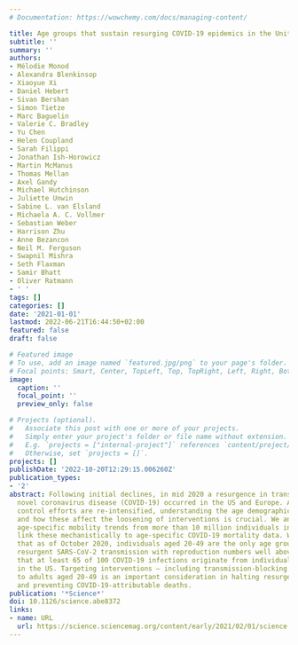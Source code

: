 ```yaml
---
# Documentation: https://wowchemy.com/docs/managing-content/

title: Age groups that sustain resurging COVID-19 epidemics in the United States
subtitle: ''
summary: ''
authors:
- Mélodie Monod
- Alexandra Blenkinsop
- Xiaoyue Xi
- Daniel Hebert
- Sivan Bershan
- Simon Tietze
- Marc Baguelin
- Valerie C. Bradley
- Yu Chen
- Helen Coupland
- Sarah Filippi
- Jonathan Ish-Horowicz
- Martin McManus
- Thomas Mellan
- Axel Gandy
- Michael Hutchinson
- Juliette Unwin
- Sabine L. van Elsland
- Michaela A. C. Vollmer
- Sebastian Weber
- Harrison Zhu
- Anne Bezancon
- Neil M. Ferguson
- Swapnil Mishra
- Seth Flaxman
- Samir Bhatt
- Oliver Ratmann
- ' '
tags: []
categories: []
date: '2021-01-01'
lastmod: 2022-06-21T16:44:50+02:00
featured: false
draft: false

# Featured image
# To use, add an image named `featured.jpg/png` to your page's folder.
# Focal points: Smart, Center, TopLeft, Top, TopRight, Left, Right, BottomLeft, Bottom, BottomRight.
image:
  caption: ''
  focal_point: ''
  preview_only: false

# Projects (optional).
#   Associate this post with one or more of your projects.
#   Simply enter your project's folder or file name without extension.
#   E.g. `projects = ["internal-project"]` references `content/project/deep-learning/index.md`.
#   Otherwise, set `projects = []`.
projects: []
publishDate: '2022-10-20T12:29:15.006260Z'
publication_types:
- '2'
abstract: Following initial declines, in mid 2020 a resurgence in transmission of
  novel coronavirus disease (COVID-19) occurred in the US and Europe. As COVID19 disease
  control efforts are re-intensified, understanding the age demographics driving transmission
  and how these affect the loosening of interventions is crucial. We analyze aggregated,
  age-specific mobility trends from more than 10 million individuals in the US and
  link these mechanistically to age-specific COVID-19 mortality data. We estimate
  that as of October 2020, individuals aged 20-49 are the only age groups sustaining
  resurgent SARS-CoV-2 transmission with reproduction numbers well above one, and
  that at least 65 of 100 COVID-19 infections originate from individuals aged 20-49
  in the US. Targeting interventions – including transmission-blocking vaccines –
  to adults aged 20-49 is an important consideration in halting resurgent epidemics
  and preventing COVID-19-attributable deaths.
publication: '*Science*'
doi: 10.1126/science.abe8372
links:
- name: URL
  url: https://science.sciencemag.org/content/early/2021/02/01/science.abe8372
---
```

